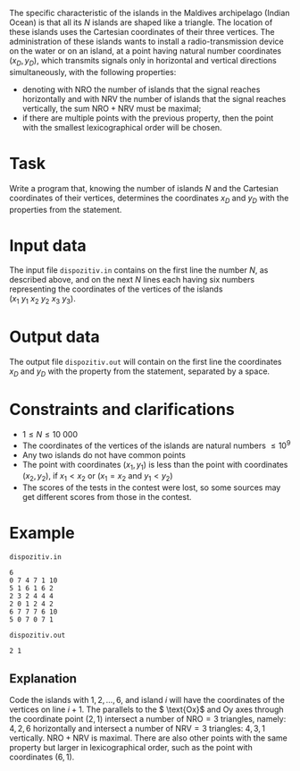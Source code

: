 The specific characteristic of the islands in the Maldives archipelago (Indian Ocean) is that all its $N$ islands are shaped like a triangle. The location of these islands uses the Cartesian coordinates of their three vertices.
The administration of these islands wants to install a radio-transmission device on the water or on an island, at a point having natural number coordinates $(x_D, y_D)$, which transmits signals only in horizontal and vertical directions simultaneously, with the following properties:
* denoting with $\text{NRO}$ the number of islands that the signal reaches horizontally and with $\text{NRV}$ the number of islands that the signal reaches vertically, the sum $\text{NRO} + \text{NRV}$ must be maximal;
* if there are multiple points with the previous property, then the point with the smallest lexicographical order will be chosen.

# Task

Write a program that, knowing the number of islands $N$ and the Cartesian coordinates of their vertices, determines the coordinates $x_D$ and $y_D$ with the properties from the statement.

# Input data

The input file `dispozitiv.in` contains on the first line the number $N$, as described above, and on the next $N$ lines each having six numbers representing the coordinates of the vertices of the islands $(x_1 \ y_1 \ x_2 \ y_2 \ x_3 \ y_3)$.

# Output data

The output file `dispozitiv.out` will contain on the first line the coordinates $x_D$ and $y_D$ with the property from the statement, separated by a space.

# Constraints and clarifications

* $1 \leq N \leq 10\ 000$
* The coordinates of the vertices of the islands are natural numbers $\leq 10^9$
* Any two islands do not have common points
* The point with coordinates $(x_1, y_1)$ is less than the point with coordinates $(x_2, y_2)$, if $x_1 \lt x_2$ or ($x_1 = x_2$ and $y_1 \lt y_2$)
* The scores of the tests in the contest were lost, so some sources may get different scores from those in the contest.

# Example

`dispozitiv.in`
```
6
0 7 4 7 1 10
5 1 6 1 6 2
2 3 2 4 4 4
2 0 1 2 4 2
6 7 7 7 6 10
5 0 7 0 7 1
```

`dispozitiv.out`
```
2 1
```

## Explanation

Code the islands with $1, 2, \dots, 6$, and island $i$ will have the coordinates of the vertices on line $i + 1$.
The parallels to the $ \text{Ox}$ and $\text{Oy}$ axes through the coordinate point $(2, 1)$ intersect a number of $\text{NRO} = 3$ triangles, namely: $4, 2, 6$ horizontally and intersect a number of $\text{NRV} = 3$ triangles: $4, 3, 1$ vertically. $\text{NRO} + \text{NRV}$ is maximal.
There are also other points with the same property but larger in lexicographical order, such as the point with coordinates $(6, 1)$. 

